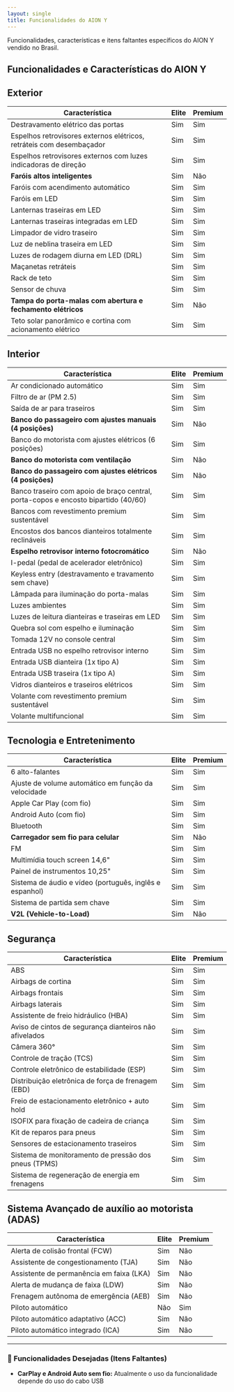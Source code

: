 ```yaml
---
layout: single
title: Funcionalidades do AION Y
---
```


Funcionalidades, características e itens faltantes específicos do AION Y vendido no Brasil.

## Funcionalidades e Características do AION Y

## Exterior
| Característica                                           | Elite      | Premium    |
|----------------------------------------------------------|------------|------------|
| Destravamento elétrico das portas                        | Sim        | Sim        |
| Espelhos retrovisores externos elétricos, retráteis com desembaçador | Sim        | Sim        |
| Espelhos retrovisores externos com luzes indicadoras de direção | Sim        | Sim        |
| **Faróis altos inteligentes**                            | Sim        | Não        |
| Faróis com acendimento automático                        | Sim        | Sim        |
| Faróis em LED                                            | Sim        | Sim        |
| Lanternas traseiras em LED                               | Sim        | Sim        |
| Lanternas traseiras integradas em LED                    | Sim        | Sim        |
| Limpador de vidro traseiro                               | Sim        | Sim        |
| Luz de neblina traseira em LED                           | Sim        | Sim        |
| Luzes de rodagem diurna em LED (DRL)                     | Sim        | Sim        |
| Maçanetas retráteis                                      | Sim        | Sim        |
| Rack de teto                                             | Sim        | Sim        |
| Sensor de chuva                                          | Sim        | Sim        |
| **Tampa do porta-malas com abertura e fechamento elétricos** | Sim    | Não        |
| Teto solar panorâmico e cortina com acionamento elétrico | Sim        | Sim        |

## Interior
| Característica                                  | Elite                | Premium          |
|-------------------------------------------------|----------------------|------------------|
| Ar condicionado automático                      | Sim                  | Sim              |
| Filtro de ar (PM 2.5)                           | Sim                  | Sim              |
| Saída de ar para traseiros                      | Sim                  | Sim              |
| **Banco do passageiro com ajustes manuais (4 posições)** | Sim        | Não              |
| Banco do motorista com ajustes elétricos (6 posições)    | Sim        | Sim              |
| **Banco do motorista com ventilação**           | Sim                  | Não              |
| **Banco do passageiro com ajustes elétricos (4 posições)** | Sim      | Não              |
| Banco traseiro com apoio de braço central, porta-copos e encosto bipartido (40/60) | Sim | Sim |
| Bancos com revestimento premium sustentável     | Sim                  | Sim              |
| Encostos dos bancos dianteiros totalmente reclináveis | Sim          | Sim              |
| **Espelho retrovisor interno fotocromático**    | Sim                  | Não              |
| I-pedal (pedal de acelerador eletrônico)        | Sim                  | Sim              |
| Keyless entry (destravamento e travamento sem chave) | Sim        | Sim              |
| Lâmpada para iluminação do porta-malas          | Sim                  | Sim              |
| Luzes ambientes                                | Sim                  | Sim              |
| Luzes de leitura dianteiras e traseiras em LED  | Sim                  | Sim              |
| Quebra sol com espelho e iluminação             | Sim                  | Sim              |
| Tomada 12V no console central                   | Sim                  | Sim              |
| Entrada USB no espelho retrovisor interno       | Sim                  | Sim              |
| Entrada USB dianteira (1x tipo A)               | Sim                  | Sim              |
| Entrada USB traseira (1x tipo A)                | Sim                  | Sim              |
| Vidros dianteiros e traseiros elétricos         | Sim                  | Sim              |
| Volante com revestimento premium sustentável    | Sim                  | Sim              |
| Volante multifuncional                         | Sim                  | Sim              |

## Tecnologia e Entretenimento
| Característica                                    | Elite      | Premium    |
|---------------------------------------------------|------------|------------|
| 6 alto-falantes                                   | Sim        | Sim        |
| Ajuste de volume automático em função da velocidade| Sim        | Sim        |
| Apple Car Play (com fio)                          | Sim        | Sim        |
| Android Auto (com fio)                            | Sim        | Sim        |
| Bluetooth                                         | Sim        | Sim        |
| **Carregador sem fio para celular**               | Sim        | Não        |
| FM                                                | Sim        | Sim        |
| Multimídia touch screen 14,6"                     | Sim        | Sim        |
| Painel de instrumentos 10,25"                     | Sim        | Sim        |
| Sistema de áudio e vídeo (português, inglês e espanhol) | Sim   | Sim        |
| Sistema de partida sem chave                      | Sim        | Sim        |
| **V2L (Vehicle-to-Load)**                         | Sim        | Não        |

## Segurança
| Característica                                     | Elite      | Premium    |
|----------------------------------------------------|------------|------------|
| ABS                                                | Sim        | Sim        |
| Airbags de cortina                                 | Sim        | Sim        |
| Airbags frontais                                   | Sim        | Sim        |
| Airbags laterais                                   | Sim        | Sim        |
| Assistente de freio hidráulico (HBA)               | Sim        | Sim        |
| Aviso de cintos de segurança dianteiros não afivelados | Sim    | Sim        |
| Câmera 360°                                        | Sim        | Sim        |
| Controle de tração (TCS)                           | Sim        | Sim        |
| Controle eletrônico de estabilidade (ESP)           | Sim        | Sim        |
| Distribuição eletrônica de força de frenagem (EBD) | Sim        | Sim        |
| Freio de estacionamento eletrônico + auto hold     | Sim        | Sim        |
| ISOFIX para fixação de cadeira de criança          | Sim        | Sim        |
| Kit de reparos para pneus                          | Sim        | Sim        |
| Sensores de estacionamento traseiros               | Sim        | Sim        |
| Sistema de monitoramento de pressão dos pneus (TPMS)| Sim        | Sim        |
| Sistema de regeneração de energia em frenagens     | Sim        | Sim        |

## Sistema Avançado de auxílio ao motorista (ADAS)
| Característica                                            | Elite      | Premium    |
|-----------------------------------------------------------|------------|------------|
| Alerta de colisão frontal (FCW)                          | Sim        | Não        |
| Assistente de congestionamento (TJA)                     | Sim        | Não        |
| Assistente de permanência em faixa (LKA)                 | Sim        | Não        |
| Alerta de mudança de faixa (LDW)                         | Sim        | Não        |
| Frenagem autônoma de emergência (AEB)                    | Sim        | Não        |
| Piloto automático                                        | Não        | Sim        |
| Piloto automático adaptativo (ACC)                       | Sim        | Não        |
| Piloto automático integrado (ICA)                        | Sim        | Não        |


---

### 🔧 Funcionalidades Desejadas (Itens Faltantes)

* **CarPlay e Android Auto sem fio:** Atualmente o uso da funcionalidade depende do uso do cabo USB
